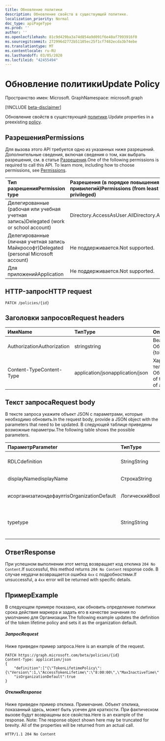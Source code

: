 ```yaml
---
title: Обновление политики
description: Обновление свойств в существующей политике.
localization_priority: Normal
doc_type: apiPageType
ms.prod: ''
author: ''
ms.openlocfilehash: 81c9d429ba3a74d854a9d091f6e40af7993916f0
ms.sourcegitcommit: 272996d2772b51105ec25f1cf7482ecda3b74ebe
ms.translationtype: MT
ms.contentlocale: ru-RU
ms.lasthandoff: 03/05/2020
ms.locfileid: "42455494"
---
```

# <a name="update-policy"></a><span data-ttu-id="19909-103">Обновление политики</span><span class="sxs-lookup"><span data-stu-id="19909-103">Update Policy</span></span>

<span data-ttu-id="19909-104">Пространство имен: Microsoft. Graph</span><span class="sxs-lookup"><span data-stu-id="19909-104">Namespace: microsoft.graph</span></span>

[!INCLUDE [beta-disclaimer](../../includes/beta-disclaimer.md)]

<span data-ttu-id="19909-105">Обновление свойств в существующей [политике](../resources/policy.md).</span><span class="sxs-lookup"><span data-stu-id="19909-105">Update properties in a preexisting [policy](../resources/policy.md).</span></span>

## <a name="permissions"></a><span data-ttu-id="19909-106">Разрешения</span><span class="sxs-lookup"><span data-stu-id="19909-106">Permissions</span></span>
<span data-ttu-id="19909-p101">Для вызова этого API требуется одно из указанных ниже разрешений. Дополнительные сведения, включая сведения о том, как выбрать разрешения, см. в статье [Разрешения](/graph/permissions-reference).</span><span class="sxs-lookup"><span data-stu-id="19909-p101">One of the following permissions is required to call this API. To learn more, including how to choose permissions, see [Permissions](/graph/permissions-reference).</span></span>

|<span data-ttu-id="19909-109">Тип разрешения</span><span class="sxs-lookup"><span data-stu-id="19909-109">Permission type</span></span>      | <span data-ttu-id="19909-110">Разрешения (в порядке повышения привилегий)</span><span class="sxs-lookup"><span data-stu-id="19909-110">Permissions (from least to most privileged)</span></span>              |
|:--------------------|:---------------------------------------------------------|
|<span data-ttu-id="19909-111">Делегированные (рабочая или учебная учетная запись)</span><span class="sxs-lookup"><span data-stu-id="19909-111">Delegated (work or school account)</span></span> | <span data-ttu-id="19909-112">Directory.AccessAsUser.All</span><span class="sxs-lookup"><span data-stu-id="19909-112">Directory.AccessAsUser.All</span></span>    |
|<span data-ttu-id="19909-113">Делегированные (личная учетная запись Майкрософт)</span><span class="sxs-lookup"><span data-stu-id="19909-113">Delegated (personal Microsoft account)</span></span> | <span data-ttu-id="19909-114">Не поддерживается.</span><span class="sxs-lookup"><span data-stu-id="19909-114">Not supported.</span></span>    |
|<span data-ttu-id="19909-115">Для приложений</span><span class="sxs-lookup"><span data-stu-id="19909-115">Application</span></span> | <span data-ttu-id="19909-116">Не поддерживается.</span><span class="sxs-lookup"><span data-stu-id="19909-116">Not supported.</span></span> |

## <a name="http-request"></a><span data-ttu-id="19909-117">HTTP-запрос</span><span class="sxs-lookup"><span data-stu-id="19909-117">HTTP request</span></span>

```http
PATCH /policies/{id}
```
## <a name="request-headers"></a><span data-ttu-id="19909-118">Заголовки запросов</span><span class="sxs-lookup"><span data-stu-id="19909-118">Request headers</span></span>
| <span data-ttu-id="19909-119">Имя</span><span class="sxs-lookup"><span data-stu-id="19909-119">Name</span></span>       | <span data-ttu-id="19909-120">Тип</span><span class="sxs-lookup"><span data-stu-id="19909-120">Type</span></span> | <span data-ttu-id="19909-121">Описание</span><span class="sxs-lookup"><span data-stu-id="19909-121">Description</span></span>|
|:---------------|:--------|:----------|
| <span data-ttu-id="19909-122">Authorization</span><span class="sxs-lookup"><span data-stu-id="19909-122">Authorization</span></span>  | <span data-ttu-id="19909-123">string</span><span class="sxs-lookup"><span data-stu-id="19909-123">string</span></span>  | <span data-ttu-id="19909-p102">Bearer {токен}. Обязательный.</span><span class="sxs-lookup"><span data-stu-id="19909-p102">Bearer {token}. Required.</span></span> |
| <span data-ttu-id="19909-126">Content-Type</span><span class="sxs-lookup"><span data-stu-id="19909-126">Content-Type</span></span> | <span data-ttu-id="19909-127">application/json</span><span class="sxs-lookup"><span data-stu-id="19909-127">application/json</span></span>  | <span data-ttu-id="19909-p103">Характер данных в теле объекта. Обязательный.</span><span class="sxs-lookup"><span data-stu-id="19909-p103">Nature of the data in the body of an entity. Required.</span></span> |

## <a name="request-body"></a><span data-ttu-id="19909-130">Текст запроса</span><span class="sxs-lookup"><span data-stu-id="19909-130">Request body</span></span>
<span data-ttu-id="19909-131">В тексте запроса укажите объект JSON с параметрами, которые необходимо обновить.</span><span class="sxs-lookup"><span data-stu-id="19909-131">In the request body, provide a JSON object with the parameters that need to be updated.</span></span> <span data-ttu-id="19909-132">В следующей таблице приведены возможные параметры.</span><span class="sxs-lookup"><span data-stu-id="19909-132">The following table shows the possible parameters.</span></span>

| <span data-ttu-id="19909-133">Параметр</span><span class="sxs-lookup"><span data-stu-id="19909-133">Parameter</span></span>    | <span data-ttu-id="19909-134">Тип</span><span class="sxs-lookup"><span data-stu-id="19909-134">Type</span></span>   |<span data-ttu-id="19909-135">Описание</span><span class="sxs-lookup"><span data-stu-id="19909-135">Description</span></span>|
|:---------------|:--------|:----------|
|<span data-ttu-id="19909-136">RDLC</span><span class="sxs-lookup"><span data-stu-id="19909-136">definition</span></span>|<span data-ttu-id="19909-137">String</span><span class="sxs-lookup"><span data-stu-id="19909-137">String</span></span>|<span data-ttu-id="19909-138">Версия преобразованного объекта [Policy](../resources/policy.md) .</span><span class="sxs-lookup"><span data-stu-id="19909-138">The stringified version of the [policy](../resources/policy.md) object.</span></span>|
|<span data-ttu-id="19909-139">displayName</span><span class="sxs-lookup"><span data-stu-id="19909-139">displayName</span></span>|<span data-ttu-id="19909-140">Строка</span><span class="sxs-lookup"><span data-stu-id="19909-140">String</span></span>|<span data-ttu-id="19909-141">Настраиваемое имя политики.</span><span class="sxs-lookup"><span data-stu-id="19909-141">A custom name for the policy.</span></span>|
|<span data-ttu-id="19909-142">исорганизатиондефаулт</span><span class="sxs-lookup"><span data-stu-id="19909-142">isOrganizationDefault</span></span>|<span data-ttu-id="19909-143">Логический</span><span class="sxs-lookup"><span data-stu-id="19909-143">Boolean</span></span>|<span data-ttu-id="19909-144">Указывает, применяется ли эта политика по умолчанию.</span><span class="sxs-lookup"><span data-stu-id="19909-144">Specifies if this policy is applied by default.</span></span>|
|<span data-ttu-id="19909-145">type</span><span class="sxs-lookup"><span data-stu-id="19909-145">type</span></span>|<span data-ttu-id="19909-146">String</span><span class="sxs-lookup"><span data-stu-id="19909-146">String</span></span>|<span data-ttu-id="19909-147">Указывает тип политики.</span><span class="sxs-lookup"><span data-stu-id="19909-147">Specifies the type of policy.</span></span> <span data-ttu-id="19909-148">В настоящее время должен быть "Токенлифетимеполици"</span><span class="sxs-lookup"><span data-stu-id="19909-148">Currently must be "TokenLifetimePolicy"</span></span>|

## <a name="response"></a><span data-ttu-id="19909-149">Ответ</span><span class="sxs-lookup"><span data-stu-id="19909-149">Response</span></span>

<span data-ttu-id="19909-150">При успешном выполнении этот метод возвращает код отклика `204 No Content`.</span><span class="sxs-lookup"><span data-stu-id="19909-150">If successful, this method returns `204 No Content` response code.</span></span> <span data-ttu-id="19909-151">В случае неудачи возвращается ошибка `4xx` с подробностями.</span><span class="sxs-lookup"><span data-stu-id="19909-151">If unsuccessful, a `4xx` error will be returned with specific details.</span></span>

## <a name="example"></a><span data-ttu-id="19909-152">Пример</span><span class="sxs-lookup"><span data-stu-id="19909-152">Example</span></span>
<span data-ttu-id="19909-153">В следующем примере показано, как обновить определение политики срока действия маркера и задать его в качестве значения по умолчанию для Организации.</span><span class="sxs-lookup"><span data-stu-id="19909-153">The following example updates the definition of the token lifetime policy and sets it as the organization default.</span></span>

##### <a name="request"></a><span data-ttu-id="19909-154">Запрос</span><span class="sxs-lookup"><span data-stu-id="19909-154">Request</span></span>
<span data-ttu-id="19909-155">Ниже приведен пример запроса.</span><span class="sxs-lookup"><span data-stu-id="19909-155">Here is an example of the request.</span></span>

```http
PATCH https://graph.microsoft.com/beta/policies/{id}
Content-Type: application/json
{
    "definition":["{\"TokenLifetimePolicy\":{\"Version\":1,\"AccessTokenLifetime\":\"8:00:00\",\"MaxInactiveTime\":\"20:00:00\",}}"],
    "isOrganizationDefault":true
}
```

##### <a name="response"></a><span data-ttu-id="19909-156">Отклик</span><span class="sxs-lookup"><span data-stu-id="19909-156">Response</span></span>
<span data-ttu-id="19909-p107">Ниже приведен пример отклика. Примечание. Объект отклика, показанный здесь, может быть усечен для краткости. При фактическом вызове будут возвращены все свойства.</span><span class="sxs-lookup"><span data-stu-id="19909-p107">Here is an example of the response. Note: The response object shown here may be truncated for brevity. All of the properties will be returned from an actual call.</span></span>

```http
HTTP/1.1 204 No Content
```
